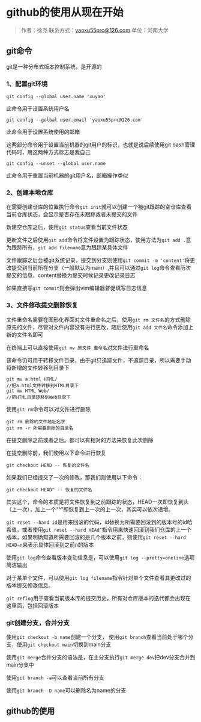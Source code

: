 # github的使用从现在开始

>作者：徐尧 联系方式：yaoxu55prc@126.com 单位：河南大学

## git命令

git是一种分布式版本控制系统，是开源的

### 1、配置git环境

```
git config --global user.name 'xuyao'
```

此命令用于设置系统用户名

```
git config --golbal user.email 'yaoxu55prc@126.com'
```

此命令用于设置系统使用的邮箱

这两部分命令用于设置当前机器的git用户的标识，也就是说后续使用git bash管理代码时，用这两种方式标志是我自己

```
git config --unset --global user.name
```

此命令用于重置当前机器的git用户名，邮箱操作类似

### 2、创建本地仓库

在需要创建仓库的位置执行命令```git init```就可以创建一个被git跟踪的空仓库查看当前仓库状态，会显示是否存在未跟踪或者未提交的文件

新建空仓库之后，使用```git status```查看当前文件状态

更新文件之后使用```git add```命令将文件设置为跟踪状态，使用方法为```git add .```意为跟踪所有，```git add filename```意为跟踪某具体文件

文件跟踪之后会被git系统记录，提交到分支则使用```git commit -m 'content'```将更改提交到当前所在分支（一般默认为main）,并且可以通过```git log```命令查看历次提交的信息，content替换为提交时候记录更改记录日志

如果直接写```git commit```则会弹出vim编辑器督促填写日志信息

### 3、文件修改提交删除恢复

文件重命名需要在图形化界面对文件重命名之后，使用```git rm 文件名```的方式删除原先的文件，尽管对文件内容没有进行更改，随后使用```git add 文件名```命令添加上新的文件名即可

在终端上可以直接使用```git mv 原文件 重命名```对文件进行重命名

该命令仍可用于转移文件目录，由于git只追踪文件，不追踪目录，所以需要手动将新增的文件转移到目录下

```
git mv a.html HTML/
//把a.html文件转移到HTML目录下
git mv HTML Web/
//把HTML目录转移到Web目录下
```

使用```git rm```命令可以对文件进行删除

```
git rm 删除的文件地址名字
git rm -r 所需要删除的目录名
```

在提交删除之前或者之后。都可以有相对的方法来恢复此次删除

在提交删除前，我们使用以下命令进行恢复

```
git checkout HEAD -- 恢复的文件名
```

如果我们已经提交了一次的修改，那我们则使用以下命令：

```
git checkout HEAD^ -- 恢复的文件名
```

其实这个，命令的本质是将文件恢复到之前跟踪的状态，HEAD一次即恢复到头（上一次），加上一个“^”即恢复到上一次的上一次，其实可以依次递增。

```git reset --hard id```是用来回滚的代码，id替换为所需要回滚到的版本号的id哈希值，或者使用```git reset --hard HEAd^```指令用来快速回滚到我们仓库的上一个版本，如果明确知道所需要回滚的是几个版本之前，则使用```git reset --hard HEAD~n```来表示具体回滚到之前n的版本

使用```git log```命令查看版本变动信息是，可以使用```git log --pretty=oneline```选项简洁输出

对于某单个文件，可以使用```git log filename```指令针对单个文件查看其更改过的版本提交修改信息。

```git reflog```用于查看当前版本库的提交历史，所有对仓库版本的迭代都会出现在这里面，包括回滚版本

### git创建分支，合并分支

使用```git checkout -b name```创建一个分支， 使用```git branch```查看当前处于哪个分支，使用```git checkout main```切换到main分支

使用```git merge```合并分支的语法是，在主分支执行```git merge dev```把dev分支合并到main分支中

使用```git branch -a```可以查看当前所有分支

使用```git branch -D name```可以删除名为name的分支

## github的使用


